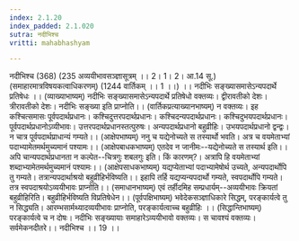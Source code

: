 ```yaml
---
index: 2.1.20
index_padded: 2.1.020
sutra: नदीभिश्च
vritti: mahabhashyam

---
```

 नदीभिश्च (368) (235 अव्ययीभावसञ्ज्ञासूत्रम् ।। 2। 1। 2। आ.14 सू.) (समाहारमात्रविषयकत्वाधिकरणम्) (1244 वार्तिकम् ।। 1 ।।) ।। नदीभिः सङ्ख्यासमासेऽन्यपदार्थे प्रतिषेधः ।। (व्याख्याभाष्यम्) नदीभिः सङ्ख्यासमासेऽन्यपदार्थे प्रतिषेधो वक्तव्यः। द्वीरावतीको देशः। त्रीरावतीको देशः। नदीभिः सङ्ख्या इति प्राप्नोति।। (वार्तिकप्रत्याख्यानभाष्यम्) न वक्तव्यः। इह कश्चित्समासः पूर्वपदार्थप्रधानः। कश्चिदुत्तरपदार्थप्रधानः। कश्चिदन्यपदार्थप्रधानः। कश्चिदुभयपदार्थप्रधानः। पूर्वपदार्थप्रधानोऽव्यीभावः। उत्तरपदार्थप्रधानस्तत्पुरुषः। अन्यपदार्थप्रधानो बहुव्रीहिः। उभयपदार्थप्रधानो द्वन्द्वः। न चात्र पूर्वपदार्थप्राधान्यं गम्यते।। (आक्षेपभाष्यम्) ननु च यद्येनोच्यते स तस्यार्थो भवति। अत्र च वयमेताभ्यां पदाभ्यामेतमर्थमुच्यमानं पश्यामः।। (आक्षेपबाधकभाष्यम्) एतदेव न जानीमः--यद्येनोच्यते स तस्यार्थ इति।। अपि चान्यपदार्थप्रधानता न कल्पेत--चित्रगुः शबलगुः इति। किं कारणम्?। अत्रापि हि वयमेताभ्यां शब्दाभ्यामेतमर्थमुच्यमानं पश्यामः।। (आक्षेपसाधकभाष्यम्) यद्यप्येताभ्यां पदाभ्यामेषोर्थ उच्यते, अन्यपदार्थोपि तु गम्यते। तत्रान्यपदार्थाश्रयो बहुव्रीहिर्भविष्यति।। इहापि तर्हि यद्यप्यन्यपदार्थो गम्यते, स्वपदार्थोपि गम्यते। तत्र स्वपदाश्रयोऽव्ययीभावः प्राप्नोति।। (समाधानभाष्यम्) एवं तर्हीदमिह सम्प्रधार्यम्--अव्ययीभावः क्रियतां बहुव्रीहिरिति। बहुव्रीहिर्भविष्यति विप्रतिषेधेन।। (पूर्वपक्षिभाष्यम्) भवेदेकसञ्ज्ञाधिकारे सिद्धम्, परङ्कार्यत्वे तु न सिद्ध्यति। आरम्भसार्मथ्यादव्ययीभावः प्राप्नोति, परङ्कार्यत्वाच्च बहुव्रीहिः ।। (सिद्धान्तिभाष्यम्) परङ्कार्यत्वे च न दोषः। नदीभिः सङ्ख्यायाः समाहारेऽव्ययीभावो वक्तव्यः। स चावश्यं वक्तव्यः। सर्वमेकनदीतरे।। नदीभिश्च ।। 19 ।। 
